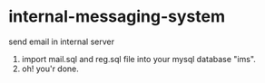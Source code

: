 # internal-messaging-system
send email in internal server

1. import mail.sql and reg.sql file into your mysql database "ims".
2. oh! you'r done.
